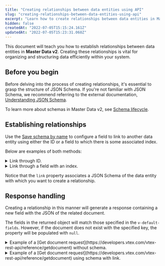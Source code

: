 ```yaml
---
title: "Creating relationships between data entities using API"
slug: "creating-relationships-between-data-entities-using-api"
excerpt: "Learn how to create relationships between data entities in Master Data v2."
hidden: false
createdAt: "2022-07-05T15:15:24.161Z"
updatedAt: "2022-07-05T15:23:31.068Z"
---
```


This document will teach you how to establish relationships between data entities in **Master Data v2**. Creating these relationships is vital for organizing and structuring data efficiently within your system.

## Before you begin

Before delving into the process of creating relationships, it's essential to grasp the structure of JSON Schema. If you're not familiar with JSON Schema, we recommend referring to the external documentation, [Understanding JSON Schema](https://json-schema.org/understanding-json-schema).

To learn more about schemas in Master Data v2, see [Schema lifecycle](https://developers.vtex.com/docs/guides/master-data-schema-lifecycle).

## Establishing relationships

Use the [Save schema by name](https://developers.vtex.com/docs/api-reference/master-data-api-v2#put-/api/dataentities/-dataEntityName-/schemas/-schemaName-) to configure a field to link to another data entity using either the ID or a field to which there is some associated index. 

Below are examples of both methods:

<details>
<summary>Link through ID.</summary>

```json
{
	"properties": {
		"clientEmail": { "type": "string" },
		"address": {
			"type": "string",
			"link": "https://vtexaccount.vtexcommercestable.com.br/api/dataentities/address/schemas/address-schema-v1"
		}
	}
}
```

</details>

<details>
<summary>Link through a field with an index.</summary>

```json
{
	"properties": {
		"clientEmail": { "type": "string" },
		"addressName": {
			"type": "string",
			"link": "https://vtexaccount.vtexcommercestable.com.br/api/dataentities/address/schemas/address-schema-v1",
			"linked_field": "addressName"
		}
	}
}
```

</details>

Notice that the `link` property associates a JSON Schema of the data entity with which you want to create a relationship.

## Response handling

Creating a relationship in this manner will generate a response containing a new field with the JSON of the related document. 

The fields in the returned object will match those specified in the `v-default-fields`. However, if the document does not exist with the specified key, the property will be populated with `null`. 

<details>
<summary>Example of a [Get document request](https://developers.vtex.com/vtex-rest-api/reference/getdocument) without schema.</summary>

**PATH:** `/api/dataentities/client/documents/{id}`

```json
{
	"clientEmail": "vtext@mail.com",
	"address": "1"
}
```

</details>

<details>
<summary>Example of a [Get document request](https://developers.vtex.com/vtex-rest-api/reference/getdocument) using schema with link.</summary>

**PATH:** `/api/dataentities/client/documents/{id}`

```json
{
	"clientEmail": "vtext@mail.com",
	"address": "1"
	"address_linked": {
		"id": "1"
		"city": "Rio de Janeiro"
	}
}
```

</details>
